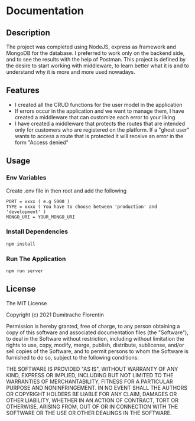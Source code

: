 # Documentation

## Description

The project was completed using NodeJS, express as framework and MongoDB for the database. I preferred to work only on the backend side, and to see the results with the help of Postman. This project is defined by the desire to start working with middleware, to learn better what it is and to understand why it is more and more used nowadays.

## Features

- I created all the CRUD functions for the user model in the application
- If errors occur in the application and we want to manage them, I have created a middleware that can customize each error to your liking
- I have created a middleware that protects the routes that are intended only for customers who are registered on the platform. If a "ghost user" wants to access a route that is protected it will receive an error in the form "Access denied"

## Usage

### Env Variables

Create .env file in then root and add the following

```
PORT = xxxx ( e.g 5000 )
TYPE = xxxx ( You have to choose between 'production' and 'development' )
MONGO_URI = YOUR_MONGO_URI
```

### Install Dependencies

```
npm install
```

### Run The Application

```
npm run server
```

## License

The MIT License

Copyright (c) 2021 Dumitrache Florentin

Permission is hereby granted, free of charge, to any person obtaining a copy of this software and associated documentation files (the "Software"), to deal in the Software without restriction, including without limitation the rights to use, copy, modify, merge, publish, distribute, sublicense, and/or sell copies of the Software, and to permit persons to whom the Software is furnished to do so, subject to the following conditions:

THE SOFTWARE IS PROVIDED "AS IS", WITHOUT WARRANTY OF ANY KIND, EXPRESS OR IMPLIED, INCLUDING BUT NOT LIMITED TO THE WARRANTIES OF MERCHANTABILITY, FITNESS FOR A PARTICULAR PURPOSE AND NONINFRINGEMENT. IN NO EVENT SHALL THE AUTHORS OR COPYRIGHT HOLDERS BE LIABLE FOR ANY CLAIM, DAMAGES OR OTHER LIABILITY, WHETHER IN AN ACTION OF CONTRACT, TORT OR OTHERWISE, ARISING FROM, OUT OF OR IN CONNECTION WITH THE SOFTWARE OR THE USE OR OTHER DEALINGS IN THE SOFTWARE.
